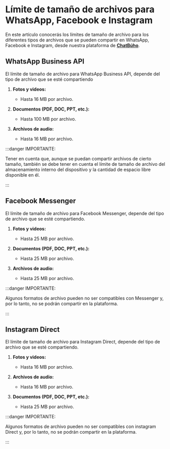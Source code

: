 # Límite de tamaño de archivos para WhatsApp, Facebook e Instagram

En este artículo conocerás los límites de tamaño de archivo para los diferentes tipos de archivos que se pueden compartir en WhatsApp, Facebook e Instagram, desde nuestra plataforma de **[ChatBúho](https://buho.la/chat)**.

## WhatsApp Business API

El límite de tamaño de archivo para WhatsApp Business API, depende del tipo de archivo que se esté compartiendo

1. **Fotos y videos:**
    - Hasta 16 MB por archivo.

2. **Documentos (PDF, DOC, PPT, etc.):**
    - Hasta 100 MB por archivo.

3. **Archivos de audio:**
    - Hasta 16 MB por archivo.

:::danger IMPORTANTE:

Tener en cuenta que, aunque se puedan compartir archivos de cierto tamaño, también se debe tener en cuenta el límite de tamaño de archivo del almacenamiento interno del dispositivo y la cantidad de espacio libre disponible en él.

:::

## Facebook Messenger

El límite de tamaño de archivo para Facebook Messenger, depende del tipo de archivo que se esté compartiendo.

1. **Fotos y videos:**

    - Hasta 25 MB por archivo.

2. **Documentos (PDF, DOC, PPT, etc.):**

    - Hasta 25 MB por archivo.

3. **Archivos de audio:**

    - Hasta 25 MB por archivo.

:::danger IMPORTANTE:

Algunos formatos de archivo pueden no ser compatibles con Messenger y, por lo tanto, no se podrán compartir en la plataforma.

:::

## Instagram Direct

El límite de tamaño de archivo para Instagram Direct, depende del tipo de archivo que se esté compartiendo.

1. **Fotos y videos:**
    
    - Hasta 16 MB por archivo.

2. **Archivos de audio:**
    
    - Hasta 16 MB por archivo.

3. **Documentos (PDF, DOC, PPT, etc.):**

    - Hasta 25 MB por archivo.

:::danger IMPORTANTE:

Algunos formatos de archivo pueden no ser compatibles con instagram Direct y, por lo tanto, no se podrán compartir en la plataforma.

:::
